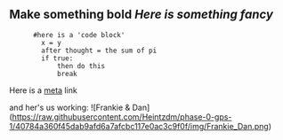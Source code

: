 **Make something bold**
*Here is something fancy*
---------------------------
```
      #here is a 'code block'
        x = y
        after thought = the sum of pi
        if true:
            then do this
            break
```
Here is a [meta](https://github.com/Heintzdm/phase-0-gps-1/blob/master/awesome_page.md) link

and her's us working: ![Frankie & Dan] (https://raw.githubusercontent.com/Heintzdm/phase-0-gps-1/40784a360f45dab9afd6a7afcbc117e0ac3c9f0f/img/Frankie_Dan.png)